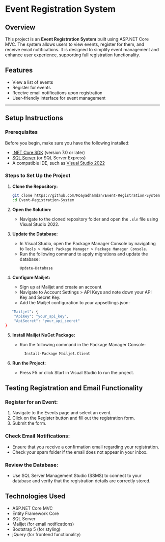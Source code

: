 # Event Registration System

## Overview

This project is an **Event Registration System** built using ASP.NET Core MVC. The system allows users to view events, register for them, and receive email notifications. It is designed to simplify event management and enhance user experience, supporting full registration functionality.

## Features

- View a list of events
- Register for events
- Receive email notifications upon registration
- User-friendly interface for event management

---

## Setup Instructions

### Prerequisites

Before you begin, make sure you have the following installed:

- [.NET Core SDK](https://dotnet.microsoft.com/download) (version 7.0 or later)
- [SQL Server](https://www.microsoft.com/en-us/sql-server/sql-server-downloads) (or SQL Server Express)
- A compatible IDE, such as [Visual Studio 2022](https://visualstudio.microsoft.com/vs/)

### Steps to Set Up the Project

1. **Clone the Repository:**
   ```bash
   git clone https://github.com/Moayadhamdan/Event-Registration-System.git
   cd Event-Registration-System

2. **Open the Solution:**
   * Navigate to the cloned repository folder and open the `.sln` file using Visual Studio 2022.

3. **Update the Database:**
   * In Visual Studio, open the Package Manager Console by navigating to `Tools > NuGet Package Manager > Package Manager Console`.
   * Run the following command to apply migrations and update the database:
     ```bash
     Update-Database
     ```
4. **Configure Mailjet:**
   * Sign up at Mailjet and create an account.
   * Navigate to Account Settings > API Keys and note down your API Key and Secret Key.
   * Add the Mailjet configuration to your appsettings.json:
```bash
   "Mailjet": {
    "ApiKey": "your_api_key",
    "ApiSecret": "your_api_secret"
} 
```

5. **Install Mailjet NuGet Package:**
   * Run the following command in the Package Manager Console:
      ```bash
        Install-Package Mailjet.Client
     ```

6. **Run the Project:**
   * Press F5 or click Start in Visual Studio to run the project.


## Testing Registration and Email Functionality

### Register for an Event:
1. Navigate to the Events page and select an event.
2. Click on the Register button and fill out the registration form.
3. Submit the form.

### Check Email Notifications:
- Ensure that you receive a confirmation email regarding your registration.
- Check your spam folder if the email does not appear in your inbox.

### Review the Database:
- Use SQL Server Management Studio (SSMS) to connect to your database and verify that the registration details are correctly stored.

## Technologies Used
- ASP.NET Core MVC
- Entity Framework Core
- SQL Server
- Mailjet (for email notifications)
- Bootstrap 5 (for styling)
- jQuery (for frontend functionality)
